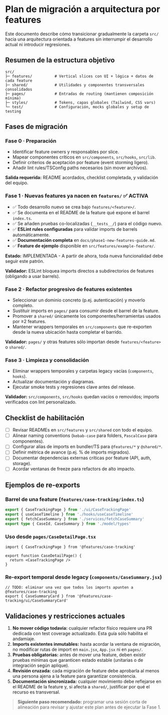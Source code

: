 # Plan de migración a arquitectura por features

Este documento describe cómo transicionar gradualmente la carpeta `src/` hacia una arquitectura orientada a features sin interrumpir el desarrollo actual ni introducir regresiones.

## Resumen de la estructura objetivo

```
src/
├─ features/          # Vertical slices con UI + lógica + datos de cada feature
├─ shared/            # Utilidades y componentes transversales consolidados
├─ pages/             # Entradas de routing (mantienen composición mínima)
├─ styles/            # Tokens, capas globales (Tailwind, CSS vars)
└─ test/              # Configuración, mocks globales y setup de testing
```

## Fases de migración

### Fase 0 · Preparación

- Identificar feature owners y responsables por slice.
- Mapear componentes críticos en `src/components`, `src/hooks`, `src/lib`.
- Definir criterios de aceptación por feature (event storming ligero).
- Añadir lint rules/TSConfig paths necesarios (sin mover archivos).

**Salida requerida:** README acordados, checklist completada, y validación del equipo.

### Fase 1 · Nuevas features ya nacen en `features/` ✅ ACTIVA

- ✅ Todo desarrollo nuevo se crea bajo `features/<feature>/`.
- ✅ Se documenta en el README de la feature qué expone el barrel `index.ts`.
- ✅ Se añaden pruebas co-localizadas (`__tests__/`) para el código nuevo.
- ✅ **ESLint rules configuradas** para validar imports de barrels automáticamente.
- ✅ **Documentación completa** en `docs/phase1-new-features-guide.md`.
- ✅ **Feature de ejemplo** disponible en `src/features/example-feature/`.

**Estado:** IMPLEMENTADA - A partir de ahora, toda nueva funcionalidad debe seguir este patrón.

**Validador:** ESLint bloquea imports directos a subdirectorios de features (obligando a usar barrels).

### Fase 2 · Refactor progresivo de features existentes

- Seleccionar un dominio concreto (p.ej. autenticación) y moverlo completo.
- Sustituir imports en `pages/` para consumir desde el barrel de la feature.
- Promover a `shared/` únicamente los componentes/herramientas usados por ≥2 features.
- Mantener wrappers temporales en `src/components` que re-exporten desde la nueva ubicación hasta completar el barrido.

**Validador:** `pages/` y otras features sólo importan desde `features/<feature>` o `shared/`.

### Fase 3 · Limpieza y consolidación

- Eliminar wrappers temporales y carpetas legacy vacías (`components`, `hooks`).
- Actualizar documentación y diagramas.
- Ejecutar smoke tests y regresiones clave antes del release.

**Validador:** `src/components`, `src/hooks` quedan vacíos o removidos; imports verificados con lint personalizado.

## Checklist de habilitación

- [ ] Revisar READMEs en `src/features` y `src/shared` con todo el equipo.
- [ ] Alinear naming conventions (`kebab-case` para folders, `PascalCase` para componentes).
- [ ] Configurar alias de imports en bundler/TS para `@features/*` y `@shared/*`.
- [ ] Definir métrica de avance (p.ej. % de imports migrados).
- [ ] Documentar dependencias externas críticas por feature (API, auth, storage).
- [ ] Acordar ventanas de freeze para refactors de alto impacto.

## Ejemplos de re-exports

### Barrel de una feature (`features/case-tracking/index.ts`)

```ts
export { CaseTrackingPage } from './ui/CaseTrackingPage'
export { useCaseTimeline } from './hooks/useCaseTimeline'
export { fetchCaseSummary } from './services/fetchCaseSummary'
export type { CaseId, CaseSummary } from './model/types'
```

### Uso desde `pages/CaseDetailPage.tsx`

```tsx
import { CaseTrackingPage } from '@features/case-tracking'

export function CaseDetailPage() {
  return <CaseTrackingPage />
}
```

### Re-export temporal desde legacy (`components/CaseSummary.jsx`)

```tsx
// TODO: eliminar una vez que todos los imports apunten a @features/case-tracking
export { CaseSummaryCard } from '@features/case-tracking/ui/CaseSummaryCard'
```

## Validaciones y restricciones actuales

1. **No mover código todavía:** cualquier refactor físico requiere una PR dedicada con test coverage actualizado. Esta guía sólo habilita el andamiaje.
2. **Imports existentes inmutables:** hasta acordar la ventana de migración, no modificar rutas de import en `main.jsx`, `App.jsx` ni en `pages/`.
3. **Pruebas obligatorias:** antes de mover una feature, deben existir pruebas mínimas que garanticen estado estable (unitarias o de integración según aplique).
4. **Revisión cruzada:** cada migración de feature debe aprobarla al menos una persona ajena a la feature para garantizar consistencia.
5. **Documentación sincronizada:** cualquier movimiento debe reflejarse en el README de la feature y, si afecta a `shared/`, justificar por qué el recurso es transversal.

> **Siguiente paso recomendado:** programar una sesión corta de alineación para revisar y ajustar este plan antes de ejecutar la Fase 1.
